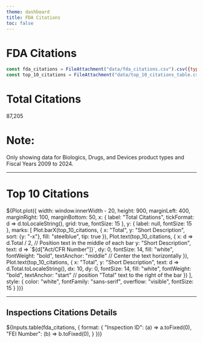 ```yaml
---
theme: dashboard
title: FDA Citations
toc: false
---
```


# FDA Citations

<!-- Load and transform the data -->

```js
const fda_citations = FileAttachment("data/fda_citations.csv").csv({typed: true});
const top_10_citations = FileAttachment("data/top_10_citations_table.csv").csv({typed: true});
```
<div class="grid grid-cols-4">
  <div class="card"><h1>Total Citations</h1>87,205</div>
  <div class="card">
    <h1>Note:</h1> Only showing data for Biologics, Drugs, and Devices product types and Fiscal Years 2009 to 2024.
  </div>
</div>

---

<div class="card">
  <h1>Top 10 Citations</h1>
  ${Plot.plot({
  width: window.innerWidth - 20,
  height: 900,
  marginLeft: 400,
  marginRight: 100,
  marginBottom: 50,
  x: {
    label: "Total Citations",
    tickFormat: d => d.toLocaleString(),
    grid: true,
    fontSize: 15
  },
  y: {
    label: null,
    fontSize: 15
  },
  marks: [
    Plot.barX(top_10_citations, {
      x: "Total",
      y: "Short Description",
      sort: {y: "-x"},
      fill: "steelblue",
      tip: true
    }),
    Plot.text(top_10_citations, {
      x: d => d.Total / 2, // Position text in the middle of each bar
      y: "Short Description",
      text: d => `${d["Act/CFR Number"]}`,
      dy: 0,
      fontSize: 14,
      fill: "white",
      fontWeight: "bold",
      textAnchor: "middle" // Center the text horizontally
    }),
    Plot.text(top_10_citations, {
      x: "Total",
      y: "Short Description",
      text: d => d.Total.toLocaleString(),
      dx: 10,
      dy: 0,
      fontSize: 14,
      fill: "white",
      fontWeight: "bold",
      textAnchor: "start" // position "Total" text to the right of the bar
    })
  ],
  style: {
    color: "white",
    fontFamily: "sans-serif",
    overflow: "visible",
    fontSize: 15
  }
})}
</div>

---

## Inspections Citations Details
<div class="card">
  ${Inputs.table(fda_citations, {
    format: {
      "Inspection ID": (a) => a.toFixed(0),
      "FEI Number": (b) => b.toFixed(0),
    }
  })}
</div>